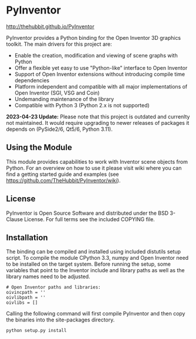 PyInventor
==========

http://thehubbit.github.io/PyInventor

PyInventor provides a Python binding for the Open Inventor 3D graphics toolkit. The main drivers for this project are:
- Enable the creation, modification and viewing of scene graphs with Python
- Offer a flexible yet easy to use "Python-like" interface to Open Inventor
- Support of Open Inventor extensions without introducing compile time dependencies
- Platform independent and compatible with all major implementations of Open Inventor  (SGI, VSG and Coin)
- Undemanding maintenance of the library
- Compatible with Python 3 (Python 2.x is not supported)

**2023-04-23 Update:** Please note that this project is outdated and currenlty not maintained. It would require upgrading to newer releases of packages it depends on (PySide2/6, Qt5/6, Python 3.11).

## Using the Module
This module provides capabilities to work with Inventor scene objects from Python. For an overview on how to use it please visit wiki where you can find a getting started guide and examples (see https://github.com/TheHubbit/PyInventor/wiki). 

## License
PyInventor is Open Source Software and distributed under the BSD 3-Clause License. For full terms see the included COPYING file.

## Installation
The binding can be compiled and installed using included distutils setup script. To compile the module CPython 3.3, numpy and Open Inventor need to be installed on the target system. Before running the setup, some variables that point to the Inventor include and library paths as well as the library names need to be adjusted.
```
# Open Inventor paths and libraries:
oivincpath = ''
oivlibpath = ''
oivlibs = []
```

Calling the following command will first compile PyInventor and then copy the binaries into the site-packages directory.
```
python setup.py install
```
